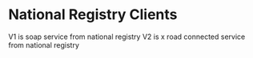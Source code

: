 # National Registry Clients

V1 is soap service from national registry
V2 is x road connected service from national registry
